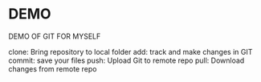 # DEMO

DEMO OF GIT FOR MYSELF

clone: Bring repository to local folder
add: track and make changes in GIT
commit: save your files
push: Upload Git to remote repo
pull: Download changes from remote repo
